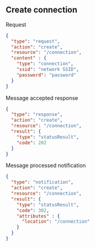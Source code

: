 ## Create connection
Request
```json
{
  "type": "request",
  "action": "create",
  "resource": "/connection",
  "content" : {
    "type": "connection",
    "ssid": "network SSID",
    "password": "password"
  }
}
```
Message accepted response
```json
{
  "type": "response",
  "action": "create",
  "resource": "/connection",
  "result": {
    "type": "statusResult",
    "code": 202
  }
}
```
Message processed notification
```json
{
  "type": "notification",
  "action": "create",
  "resource": "/connection",
  "result": {
    "type": "statusResult",
    "code": 302,
    "attributes" : {
      "location": "/connection"
    }
  }
}
```
